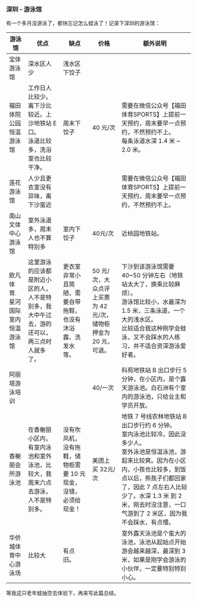 ### 深圳 - 游泳馆
有一个多月没游泳了，都快忘记怎么蛙泳了！记录下深圳的游泳馆：

游泳馆 | 优点 | 缺点 | 价格 |额外说明
---| ---| --- | --- | --
宝体游泳馆 |  深水区人少 | 浅水区下饺子 |  |
福田体院公园恒温游泳馆 | 工作日人比较少。<br/>离下沙比较近。上沙地铁站 E 口。<br/>泳道比较多，洗浴室也比较干净。 | 周末下饺子  | 40 元/次 | 需要在微信公众号【福田体育SPORTS】上提前一天预约，周末要早一点预约，不然预约不上。<br/> 每条泳道水深 1.4 米 ~ 2.0 米。
莲花游泳馆 |  人少且更衣室没有异味，离下沙蛮近|  |  |  需要在微信公众号【福田体育SPORTS】上提前一天预约，周末要早一点预约，不然预约不上。
南山文体中心游泳馆 | 室外泳道多，周末人也不算特别多 | 室内下饺子 | 40元/次 | 近桃园地铁站。
欧凡体育.星河国际室内恒温游泳馆 | 这里游泳的应该都是附近小区的人，人不是特别多，我大中午过去，游的还可以，两三点时人就多了。 | 更衣室非常小且简陋，需要自带拖鞋，也没有沐浴露、洗发水等。| 50 元/次，大众点评上买票为 42 元/次，储物柜押金为 20 元，可退。| 下沙到该游泳馆需要 40~50 分钟左右（地铁站太大了，换乘比较麻烦）。<br/> 游泳馆比较小，水最深为 1.5 米，三条泳道，一个大的浅水区。<br/>比较适合我这种刚学会蛙泳，又不会踩水的人练习，并不适合资深游泳爱好者。
阿丽塔游泳培训 |  | | 40/一次 | 科苑地铁站 B 出口步行 5 分钟，在小区内，是个露天游泳池。白石洲有个室内的游泳池，只给业主和学员开放。
香榭丽会所游泳池 | 在香榭丽小区内，有室内泳池和室外泳池，比较大，我周末六点去游泳，人不是特别多。| 没有吹风机，没有拖鞋，储物柜需要 10 元现金，没错，必须给现金！| 美团上买 32元/次 | 地铁 7 号线农林地铁站 B 出口步行约 6 分钟。<br/> 室内泳池比较冷，因此没多少人。<br/> 室外泳池是恒温泳池，游起来比较爽。因为在小区内，小孩也比较多，到饭点以后，熊孩子们都回家了，因此 7 点左右人比较少了。水深 1.3 米 到 2 米，刚去时没注意，一口气游到了 2 米区，因为我不会踩水，有点懵。
华侨城体育中心游泳场 |  比较大 |  有点旧。 |   | 室外露天泳池是个蛮大的泳池，泳池从起始点开始游会越来越深，最深到 3 米，如果是刚学会游泳的小伙伴，一定要特别特别小心。

等我这只老年蛙抽空去体验下，再来写此篇总结。
